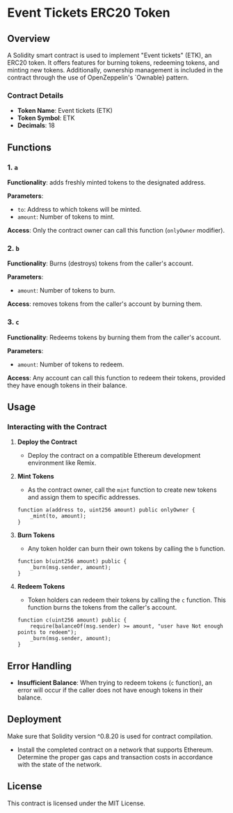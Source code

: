
# Event Tickets ERC20 Token

## Overview
A Solidity smart contract is used to implement "Event tickets" (ETK), an ERC20 token. It offers features for burning tokens, redeeming tokens, and minting new tokens. Additionally, ownership management is included in the contract through the use of OpenZeppelin's `Ownable} pattern.

### Contract Details

- **Token Name**: Event tickets (ETK)
- **Token Symbol**: ETK
- **Decimals**: 18

## Functions

### 1. `a`

**Functionality**: adds freshly minted tokens to the designated address.

**Parameters**:
- `to`: Address to which tokens will be minted.
- `amount`: Number of tokens to mint.

**Access**: Only the contract owner can call this function (`onlyOwner` modifier).

### 2. `b`

**Functionality**: Burns (destroys) tokens from the caller's account.

**Parameters**:
- `amount`: Number of tokens to burn.

**Access**: removes tokens from the caller's account by burning them.

### 3. `c`

**Functionality**: Redeems tokens by burning them from the caller's account.

**Parameters**:
- `amount`: Number of tokens to redeem.

**Access**: Any account can call this function to redeem their tokens, provided they have enough tokens in their balance.

## Usage

### Interacting with the Contract

1. **Deploy the Contract**
   - Deploy the contract on a compatible Ethereum development environment like Remix.

2. **Mint Tokens**
   - As the contract owner, call the `mint` function to create new tokens and assign them to specific addresses.

   ```solidity
   function a(address to, uint256 amount) public onlyOwner {
       _mint(to, amount);
   }
   ```

3. **Burn Tokens**
   - Any token holder can burn their own tokens by calling the `b` function.

   ```solidity
   function b(uint256 amount) public {
       _burn(msg.sender, amount);
   }
   ```

4. **Redeem Tokens**
   - Token holders can redeem their tokens by calling the `c` function. This function burns the tokens from the caller's account.

   ```solidity
   function c(uint256 amount) public {
       require(balanceOf(msg.sender) >= amount, "user have Not enough points to redeem");
       _burn(msg.sender, amount);
   }
   ```

## Error Handling

- **Insufficient Balance**: When trying to redeem tokens (`c` function), an error will occur if the caller does not have enough tokens in their balance.

## Deployment
Make sure that Solidity version ^0.8.20 is used for contract compilation.
- Install the completed contract on a network that supports Ethereum.
Determine the proper gas caps and transaction costs in accordance with the state of the network.

## License

This contract is licensed under the MIT License.
